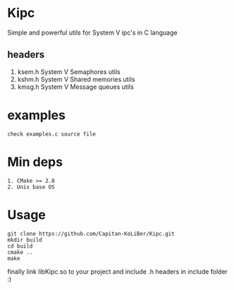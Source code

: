 # Kipc
Simple and powerful utils for System V ipc's in C language

## headers

1. ksem.h   System V Semaphores utils
2. kshm.h   System V Shared memories utils
3. kmsg.h   System V Message queues utils



# examples 
```
check examples.c source file
```


# Min deps
```
1. CMake >= 2.8
2. Unix base OS
```

# Usage
```
git clone https://github.com/Capitan-KoLiBer/Kipc.git
mkdir build
cd build
cmake ..
make 
```
finally link libKipc.so to your project and include .h headers in include folder
<br/>
:)
